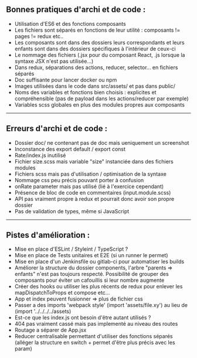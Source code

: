 Bonnes pratiques d'archi et de code :
-------------------------------
- Utilisation d'ES6 et des fonctions composants
- Les fichiers sont séparés en fonctions de leur utilité : composants != pages != redux etc..
- Les composants sont dans des dossiers leurs correspondants et leurs enfants sont dans des dossiers spécifiques à l'intérieur de ceux-ci
- Le nommage des fichiers (.jsx pour du composant React, .js lorsque la syntaxe JSX n'est pas utilisée...)
- Dans redux, séparations des actions, reducer, selector... en fichiers séparés
- Doc suffisante pour lancer docker ou npm
- Images utilisées dans le code dans src/assets/ et pas dans public/
- Noms des variables et fonctions bien choisis : explicites et compréhensible (pas de payload dans les actions/reducer par exemple)
- Variables scss globales en plus des modules propres aux composants
-------------------------------
Erreurs d'archi et de code :
-------------------------------
- Dossier doc/ ne contenant pas de doc mais ueniquement un screenshot
- Inconstance des export default / export const
- Rate/index.js inutilisé
- Fichier size.scss mais variable "size" instanciée dans des fichiers modules
- Fichiers scss mais pas d'utilisation / optimisation de la syntaxe
- Nommage css peu précis pouvant porter à confusion
- onRate parameter mais pas utilisé (lié à l'exercice cependant)
- Présence de bloc de code en commentaires (input.module.scss)
- API pas vraiment propre à redux et pourrait donc avoir son propre dossier
- Pas de validation de types, même si JavaScript
-------------------------------
Pistes d'amélioration :
-------------------------------
- Mise en place d'ESLint / Styleint / TypeScript ?
- Mise en place de Tests unitaires et E2E (si un runner le permet)
- Mise en place d'un Jenkinsfile ou gitlab-ci pour automatiser les builds
- Améliorer la structure du dossier components, l'arbre "parents => enfants" n'est pas toujours respecté. Possibilité de grouper des composants pour éviter un cafouillis si leur nombre augmente
- Créer des hooks ou utiliser les plus récents de redux pour enlever les mapDispatchToProps et compose etc...
- App et index peuvent fusionner => plus de fichier css
- Passer a des imports 'webpack style' (import 'assets/file.xy') au lieu de (import '../../../../assets)
- Est-ce que les index.js ont besoin d'être autant utilisés ?
- 404 pas vraiment cassé mais pas implementé au niveau des routes
- Routage a séparer de App.jsx
- Reducer centralisable permettant d'utiliser des fonctions séparés (alléger la structure en switch + permet d'être plus précis avec les param)

